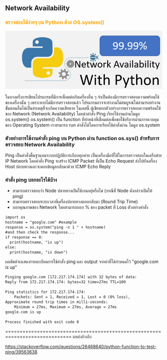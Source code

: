 
## Network Availability 
### <span style="color: orange">  ตรวจสอบได้ง่ายๆ บน Python ด้วย OS.system()  </span>


![](img/network0.jpg)


ในบางครั้งการเขียนโปรแกรมที่มีการเชื่อมต่อกับเครื่องอื่น ๆ จำเป็นต้องมีการตรวจสอบความพร้อมใช้ของเครื่องนั้น ๆ  เพราะหากไม่มีการตรวจสอบแล้ว โปรแกรมอาจจะทำงานไม่สมบูรณ์ไม่สามารถทำงานขั้นตอนอื่นได้เป็นสาเหตุที่จะเกิดความเสียหาย ในเคสนี้ ผู้เขียนยกตัวอย่างการตรวจสอบความพร้อมใช้ของ Network (Network Availability) โดยนำคำสั่ง Ping เรียกใช้งานผ่านโมดูล os.system() os.system() เป็น function ที่ทำหน้าที่เชื่อมต่อเพื่อขอใช้บริการผ่านการควบคุมของ Operating System เราสามารถ run คำสั่งได้โดยการเรียกใช้คำสั่งผ่าน โมดูล os.system 

### ตัวอย่างการใช้งานคำสั่ง ping บน Python ผ่าน function os.sys() สำหรับการ ตรวจสอบ Network Availability

Ping เป็นคำสั่งพื้นฐานบนระบบปฏิบัติการเกือบทุกค่าย เป็นเครื่องมือที่ใช้ในการตรวจสอบในเครือข่าย IP Network โดยคำสั่ง Ping จะสร้าง ICMP Packet ที่เป็น Echo Request ส่งไปยังเครื่อง Host ปลายทางและจะตอบข้อมูลกลับมาด้วย ICMP Echo Reply 

### คำสั่ง ping บอกอะไรได้บ้าง 
-	สามารถตรวจสอบว่า Node ปลายทางเปิดใช้งานอยุ่หรือไม่ (กรณีที่ Node ดังกล่าวเปิดให้ ping)
-	สามารถตรวจสอบระยะเวลาที่เครื่องปลายทางตอบกลับมา (Round Trip Time) 
-	บอกคุณภาพของ Network โดยสามารถบอก % ของ packet ที่ Loss
ตัวอย่างคำสั่ง

```
import os
hostname = "google.com" #example
response = os.system("ping -n 1 " + hostname)
#and then check the response...
if response == 0:
  print(hostname, "is up")
else:
  print(hostname, "is down")
```
ผลลัพท์จะแสดงรายละเอียดการใช้คำสั่ง ping และ output จากค่าที่ได้กำหนดไว้  "google.com is up"

```
Pinging google.com [172.217.174.174] with 32 bytes of data:
Reply from 172.217.174.174: bytes=32 time=27ms TTL=109

Ping statistics for 172.217.174.174:
    Packets: Sent = 1, Received = 1, Lost = 0 (0% loss),
Approximate round trip times in milli-seconds:
    Minimum = 27ms, Maximum = 27ms, Average = 27ms
google.com is up

Process finished with exit code 0
```

=============================================================================
แหล่งอ้างอิง

https://stackoverflow.com/questions/26468640/python-function-to-test-ping/39563638
